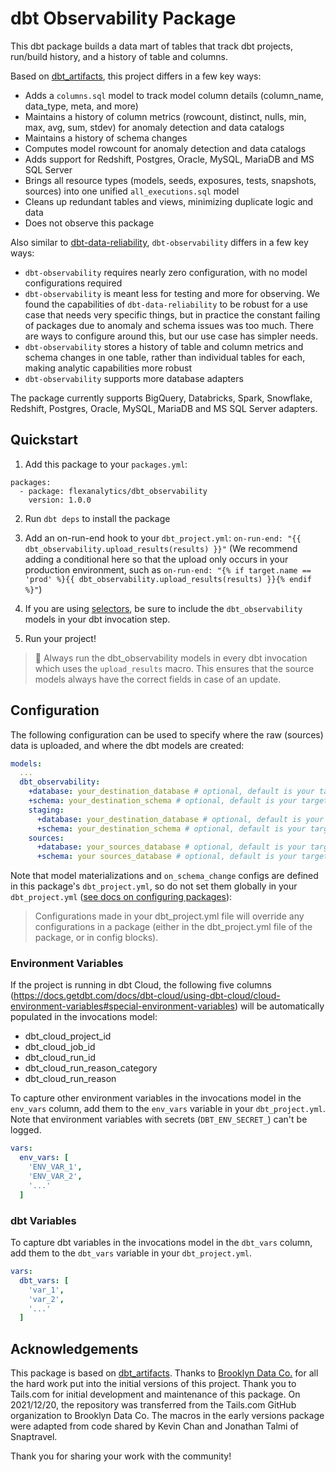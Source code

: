 # dbt Observability Package

This dbt package builds a data mart of tables that track dbt projects, run/build history, and a history of table and columns. 

Based on [dbt_artifacts](https://github.com/brooklyn-data/dbt_artifacts), this project differs in a few key ways:
* Adds a `columns.sql` model to track model column details (column_name, data_type, meta, and more)
* Maintains a history of column metrics (rowcount, distinct, nulls, min, max, avg, sum, stdev) for anomaly detection and data catalogs
* Maintains a history of schema changes
* Computes model rowcount for anomaly detection and data catalogs
* Adds support for Redshift, Postgres, Oracle, MySQL, MariaDB and MS SQL Server
* Brings all resource types (models, seeds, exposures, tests, snapshots, sources) into one unified `all_executions.sql` model
* Cleans up redundant tables and views, minimizing duplicate logic and data
* Does not observe this package

Also similar to [dbt-data-reliability](https://github.com/elementary-data/dbt-data-reliability), `dbt-observability` differs in a few key ways:
* `dbt-observability` requires nearly zero configuration, with no model configurations required
* `dbt-observability` is meant less for testing and more for observing. We found the capabilities of `dbt-data-reliability` to be robust for a use case that needs very specific things, but in practice the constant failing of packages due to anomaly and schema issues was too much. There are ways to configure around this, but our use case has simpler needs.
* `dbt-observability` stores a history of table and column metrics and schema changes in one table, rather than individual tables for each, making analytic capabilities more robust
* `dbt-observability` supports more database adapters

The package currently supports BigQuery, Databricks, Spark, Snowflake, Redshift, Postgres, Oracle, MySQL, MariaDB and MS SQL Server adapters.

## Quickstart

1. Add this package to your `packages.yml`:
```
packages:
  - package: flexanalytics/dbt_observability
    version: 1.0.0
```

2. Run `dbt deps` to install the package

3. Add an on-run-end hook to your `dbt_project.yml`: `on-run-end: "{{ dbt_observability.upload_results(results) }}"`
(We recommend adding a conditional here so that the upload only occurs in your production environment, such as `on-run-end: "{% if target.name == 'prod' %}{{ dbt_observability.upload_results(results) }}{% endif %}"`)

4. If you are using [selectors](https://docs.getdbt.com/reference/node-selection/syntax), be sure to include the `dbt_observability` models in your dbt invocation step.

5. Run your project!

> :construction_worker: Always run the dbt_observability models in every dbt invocation which uses the `upload_results` macro. This ensures that the source models always have the correct fields in case of an update.

## Configuration

The following configuration can be used to specify where the raw (sources) data is uploaded, and where the dbt models are created:

```yml
models:
  ...
  dbt_observability:
    +database: your_destination_database # optional, default is your target database
    +schema: your_destination_schema # optional, default is your target schema
    staging:
      +database: your_destination_database # optional, default is your target database
      +schema: your_destination_schema # optional, default is your target schema
    sources:
      +database: your_sources_database # optional, default is your target database
      +schema: your sources_database # optional, default is your target schema
```

Note that model materializations and `on_schema_change` configs are defined in this package's `dbt_project.yml`, so do not set them globally in your `dbt_project.yml` ([see docs on configuring packages](https://docs.getdbt.com/docs/building-a-dbt-project/package-management#configuring-packages)):

> Configurations made in your dbt_project.yml file will override any configurations in a package (either in the dbt_project.yml file of the package, or in config blocks).

### Environment Variables

If the project is running in dbt Cloud, the following five columns (https://docs.getdbt.com/docs/dbt-cloud/using-dbt-cloud/cloud-environment-variables#special-environment-variables) will be automatically populated in the invocations model:
- dbt_cloud_project_id
- dbt_cloud_job_id
- dbt_cloud_run_id
- dbt_cloud_run_reason_category
- dbt_cloud_run_reason

To capture other environment variables in the invocations model in the `env_vars` column, add them to the `env_vars` variable in your `dbt_project.yml`. Note that environment variables with secrets (`DBT_ENV_SECRET_`) can't be logged.
```yml
vars:
  env_vars: [
    'ENV_VAR_1',
    'ENV_VAR_2',
    '...'
  ]
```

### dbt Variables

To capture dbt variables in the invocations model in the `dbt_vars` column, add them to the `dbt_vars` variable in your `dbt_project.yml`.
```yml
vars:
  dbt_vars: [
    'var_1',
    'var_2',
    '...'
  ]
```

## Acknowledgements

This package is based on [dbt_artifacts](https://github.com/brooklyn-data/dbt_artifacts). Thanks to [Brooklyn Data Co.](https://brooklyndata.co/) for all the hard work put into the initial versions of this project. Thank you to Tails.com for initial development and maintenance of this package. On 2021/12/20, the repository was transferred from the Tails.com GitHub organization to Brooklyn Data Co. The macros in the early versions package were adapted from code shared by Kevin Chan and Jonathan Talmi of Snaptravel.

Thank you for sharing your work with the community!
